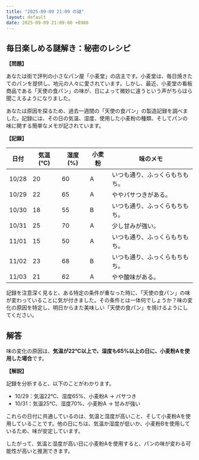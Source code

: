 ```yaml
---
title: "2025-09-09 21:09 の謎"
layout: default
date: 2025-09-09 21:09:00 +0900
---
```

## 毎日楽しめる謎解き：秘密のレシピ

**【問題】**

あなたは街で評判の小さなパン屋「小麦堂」の店主です。小麦堂は、毎日焼きたてのパンを提供し、地元の人々に愛されています。しかし、最近、小麦堂の看板商品である「天使の食パン」の味が、日によって微妙に違うという声がちらほら聞こえるようになりました。

あなたは原因を探るため、過去一週間の「天使の食パン」の製造記録を調べました。記録には、その日の気温、湿度、使用した小麦粉の種類、そしてパンの味に関する簡単なメモが記されています。

**【記録】**

| 日付    | 気温 (℃) | 湿度 (%) | 小麦粉 | 味のメモ                                |
|---------|----------|----------|--------|-----------------------------------------|
| 10/28   | 20       | 60       | A      | いつも通り、ふっくらもちもち。           |
| 10/29   | 22       | 65       | A      | ややパサつきがある。                      |
| 10/30   | 18       | 55       | B      | いつも通り、ふっくらもちもち。           |
| 10/31   | 25       | 70       | A      | 少し甘みが強い。                        |
| 11/01   | 15       | 50       | A      | いつも通り、ふっくらもちもち。           |
| 11/02   | 23       | 68       | B      | いつも通り、ふっくらもちもち。           |
| 11/03   | 21       | 62       | A      | やや酸味がある。                        |

記録を注意深く見ると、ある特定の条件が重なった時に、「天使の食パン」の味が変わっていることに気が付きました。その条件とは一体何でしょうか？味の変化の原因を特定し、明日からまた美味しい「天使の食パン」を焼けるようにしてください。

## 解答

味の変化の原因は、**気温が22℃以上で、湿度も65%以上の日に、小麦粉Aを使用した場合**です。

**【解説】**

記録を分析すると、以下のことがわかります。

*   10/29：気温22℃、湿度65%、小麦粉A → パサつき
*   10/31：気温25℃、湿度70%、小麦粉A → 甘みが強い

これらの日付に共通しているのは、気温と湿度が高いこと、そして小麦粉Aを使用していることです。他の日にちは、気温か湿度が低いか、小麦粉Bを使用しているため、味が安定しています。

したがって、気温と湿度が高い日に小麦粉Aを使用すると、パンの味が変わる可能性が高いと推測できます。

